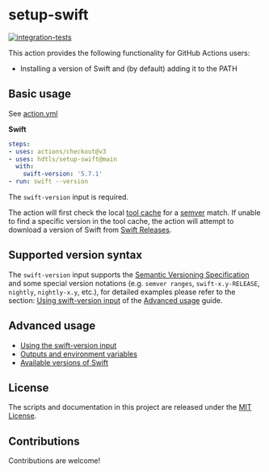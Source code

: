 # setup-swift

[![integration-tests](https://github.com/hdtls/setup-swift/actions/workflows/integration-tests.yml/badge.svg?branch=main)](https://github.com/hdtls/setup-swift/actions/workflows/integration-tests.yml)

This action provides the following functionality for GitHub Actions users:

- Installing a version of Swift and (by default) adding it to the PATH

## Basic usage

See [action.yml](action.yml)

**Swift**
```yaml
steps:
- uses: actions/checkout@v3
- uses: hdtls/setup-swift@main
  with:
    swift-version: '5.7.1'
- run: swift --version
```

The `swift-version` input is required.

The action will first check the local [tool cache](docs/advanced-usage.md#hosted-tool-cache) for a [semver](https://github.com/npm/node-semver#versions) match. If unable to find a specific version in the tool cache, the action will attempt to download a version of Swift from [Swift Releases](https://www.swift.org/download/).

## Supported version syntax

The `swift-version` input supports the [Semantic Versioning Specification](https://semver.org/) and some special version notations (e.g. `semver ranges`, `swift-x.y-RELEASE`, `nightly`, `nightly-x.y`, etc.), for detailed examples please refer to the section: [Using swift-version input](docs/advanced-usage.md#using-the-swift-version-input) of the [Advanced usage](docs/advanced-usage.md) guide.

## Advanced usage

- [Using the swift-version input](docs/advanced-usage.md#using-the-swift-version-input)
- [Outputs and environment variables](docs/advanced-usage.md#outputs-and-environment-variables)
- [Available versions of Swift](docs/advanced-usage.md#available-versions-of-swift)

## License

The scripts and documentation in this project are released under the [MIT License](LICENSE).

## Contributions

Contributions are welcome!
